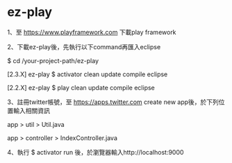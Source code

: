 # ez-play

1、至 https://www.playframework.com 下載play framework

2、下載ez-play後，先執行以下command再匯入eclipse

$ cd /your-project-path/ez-play

[2.3.X]	ez-play $ activator clean update compile eclipse

[2.2.X]	ez-play $ play      clean update compile eclipse

3、註冊twitter帳號，至 https://apps.twitter.com create new app後，於下列位置輸入相關資訊

app > util > Util.java

app > controller > IndexController.java

4、執行 $ activator run 後，於瀏覽器輸入http://localhost:9000
